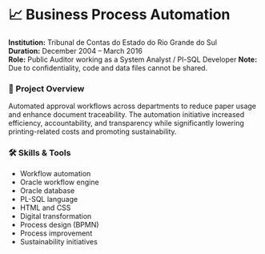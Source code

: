 # 📈 Business Process Automation

**Institution:** Tribunal de Contas do Estado do Rio Grande do Sul  
**Duration:** December 2004 – March 2016  
**Role:** Public Auditor working as a System Analyst / Pl-SQL Developer 
**Note:** Due to confidentiality, code and data files cannot be shared.

### 📌 Project Overview
Automated approval workflows across departments to reduce paper usage and enhance document traceability. The automation initiative increased efficiency, accountability, and transparency while significantly lowering printing-related costs and promoting sustainability.

### 🛠️ Skills & Tools
- Workflow automation
- Oracle workflow engine
- Oracle database
- PL-SQL language
- HTML and CSS
- Digital transformation
- Process design (BPMN)   
- Process improvement  
- Sustainability initiatives  
